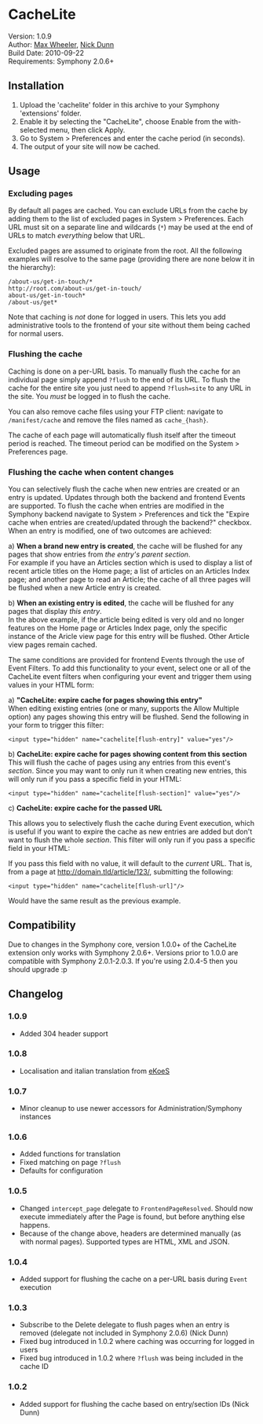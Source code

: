 # CacheLite #

Version: 1.0.9  
Author: [Max Wheeler](http://makenosound.com), [Nick Dunn](http://nick-dunn.co.uk)  
Build Date: 2010-09-22  
Requirements: Symphony 2.0.6+


## Installation ##

1. Upload the 'cachelite' folder in this archive to your Symphony 'extensions' folder.
2. Enable it by selecting the "CacheLite", choose Enable from the with-selected menu, then click Apply.
3. Go to System > Preferences and enter the cache period (in seconds).
4. The output of your site will now be cached.


## Usage ##

### Excluding pages ###

By default all pages are cached. You can exclude URLs from the cache by adding them to the list of excluded pages in System > Preferences. Each URL must sit on a separate line and wildcards (`*`) may be used at the end of URLs to match *everything* below that URL.

Excluded pages are assumed to originate from the root. All the following examples will resolve to the same page (providing there are none below it in  the hierarchy):

	/about-us/get-in-touch/*
	http://root.com/about-us/get-in-touch/
	about-us/get-in-touch*
	/about-us/get*

Note that caching is *not* done for logged in users. This lets you add administrative tools to the frontend of your site without them being cached for normal users.

### Flushing the cache ###

Caching is done on a per-URL basis. To manually flush the cache for an individual page simply append `?flush` to the end of its URL. To flush the cache for the entire site you just need to append `?flush=site` to any URL in the site. You *must* be logged in to flush the cache.

You can also remove cache files using your FTP client: navigate to `/manifest/cache` and remove the files named as `cache_{hash}`.

The cache of each page will automatically flush itself after the timeout period is reached. The timeout period can be modified on the System > Preferences page.

### Flushing the cache when content changes ###

You can selectively flush the cache when new entries are created or an entry is updated. Updates through both the backend and frontend Events are supported. To flush the cache when entries are modified in the Symphony backend navigate to System > Preferences and tick the "Expire cache when entries are created/updated through the backend?" checkbox. When an entry is modified, one of two outcomes are achieved:

a) **When a brand new entry is created**, the cache will be flushed for any pages that show entries from *the entry's parent section*.  
For example if you have an Articles section which is used to display a list of recent article titles on the Home page; a list of articles on an Articles Index page; and another page to read an Article; the cache of all three pages will be flushed when a new Article entry is created.

b) **When an existing entry is edited**, the cache will be flushed for any pages that display *this entry*.  
In the above example, if the article being edited is very old and no longer features on the Home page or Articles Index page, only the specific instance of the Aricle view page for this entry will be flushed. Other Article view pages remain cached.

The same conditions are provided for frontend Events through the use of Event Filters. To add this functionality to your event, select one or all of the CacheLite event filters when configuring your event and trigger them using values in your HTML form:

a) **"CacheLite: expire cache for pages showing this entry"**  
When editing existing entries (one or many, supports the Allow Multiple option) any pages showing this entry will be flushed. Send the following in your form to trigger this filter:

	<input type="hidden" name="cachelite[flush-entry]" value="yes"/>

b) **CacheLite: expire cache for pages showing content from this section**  
This will flush the cache of pages using any entries from this event's *section*. Since you may want to only run it when creating new entries, this will only run if you pass a specific field in your HTML:

	<input type="hidden" name="cachelite[flush-section]" value="yes"/>

c) **CacheLite: expire cache for the passed URL**
  
This allows you to selectively flush the cache during Event execution, which is useful if you want to expire the cache as new entries are added but don't want to flush the whole *section*. This filter will only run if you pass a specific field in your HTML:
  
  <input type="hidden" name="cachelite[flush-url]" value="/article/123/"/>

If you pass this field with no value, it will default to the *current* URL. That is, from a page at <http://domain.tld/article/123/>, submitting the following:

	<input type="hidden" name="cachelite[flush-url]"/>

Would have the same result as the previous example.

## Compatibility ##

Due to changes in the Symphony core, version 1.0.0+ of the CacheLite extension only works with Symphony 2.0.6+. Versions prior to 1.0.0 are compatible with Symphony 2.0.1-2.0.3. If you're using 2.0.4-5 then you should upgrade :p

## Changelog ##

### 1.0.9 ###

* Added 304 header support

### 1.0.8 ###

* Localisation and italian translation from [eKoeS](http://github.com/eKoeS)

### 1.0.7 ###

* Minor cleanup to use newer accessors for Administration/Symphony instances

### 1.0.6 ###

* Added functions for translation
* Fixed matching on page `?flush`
* Defaults for configuration

### 1.0.5 ###

* Changed `intercept_page` delegate to `FrontendPageResolved`. Should now execute immediately after the Page is found, but before anything else happens.
* Because of the change above, headers are determined manually (as with normal pages). Supported types are HTML, XML and JSON.

### 1.0.4 ###

* Added support for flushing the cache on a per-URL basis during `Event` execution

### 1.0.3 ###

* Subscribe to the Delete delegate to flush pages when an entry is removed (delegate not included in Symphony 2.0.6) (Nick Dunn)
* Fixed bug introduced in 1.0.2 where caching was occurring for logged in users
* Fixed bug introduced in 1.0.2 where `?flush` was being included in the cache ID

### 1.0.2 ###

* Added support for flushing the cache based on entry/section IDs (Nick Dunn)
